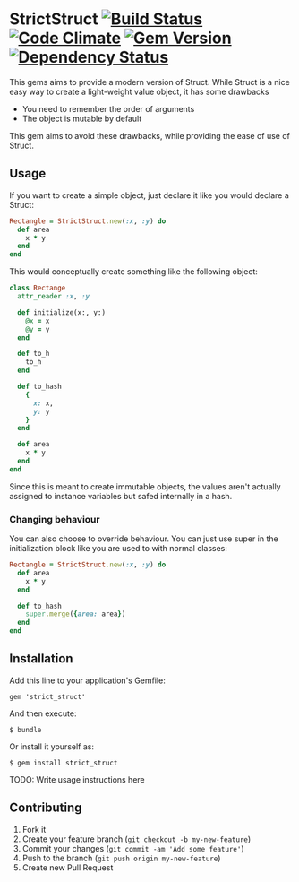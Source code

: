 # StrictStruct [![Build Status](https://travis-ci.org/markijbema/strict_struct.png)](https://travis-ci.org/markijbema/strict_struct) [![Code Climate](https://codeclimate.com/github/markijbema/strict_struct.png)](https://codeclimate.com/github/markijbema/strict_struct) [![Gem Version](https://badge.fury.io/rb/strict_struct.png)](http://badge.fury.io/rb/strict_struct) [![Dependency Status](https://gemnasium.com/markijbema/strict_struct.png)](https://gemnasium.com/markijbema/strict_struct)

This gems aims to provide a modern version of Struct.
While Struct is a nice easy way to create a light-weight
value object, it has some drawbacks

* You need to remember the order of arguments
* The object is mutable by default

This gem aims to avoid these drawbacks, while providing the
ease of use of Struct.

## Usage

If you want to create a simple object, just declare it like
you would declare a Struct:

```ruby
Rectangle = StrictStruct.new(:x, :y) do
  def area
    x * y
  end
end
```

This would conceptually create something like the following object:

```ruby
class Rectange
  attr_reader :x, :y

  def initialize(x:, y:)
    @x = x
    @y = y
  end

  def to_h
    to_h
  end

  def to_hash
    {
      x: x,
      y: y
    }
  end

  def area
    x * y
  end
end
```

Since this is meant to create immutable objects, the values aren't actually assigned to instance variables but safed internally in a hash.

### Changing behaviour

You can also choose to override behaviour. You can just use super in the initialization block like you are used to with normal classes:

```ruby
Rectangle = StrictStruct.new(:x, :y) do
  def area
    x * y
  end

  def to_hash
    super.merge({area: area})
  end
end
```

## Installation

Add this line to your application's Gemfile:

    gem 'strict_struct'

And then execute:

    $ bundle

Or install it yourself as:

    $ gem install strict_struct


TODO: Write usage instructions here

## Contributing

1. Fork it
2. Create your feature branch (`git checkout -b my-new-feature`)
3. Commit your changes (`git commit -am 'Add some feature'`)
4. Push to the branch (`git push origin my-new-feature`)
5. Create new Pull Request

